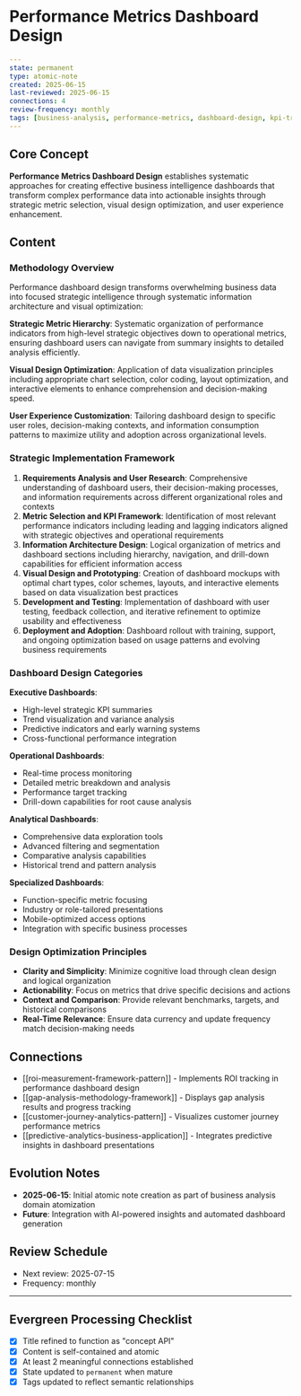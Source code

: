 # Performance Metrics Dashboard Design

```yaml
---
state: permanent
type: atomic-note
created: 2025-06-15
last-reviewed: 2025-06-15
connections: 4
review-frequency: monthly
tags: [business-analysis, performance-metrics, dashboard-design, kpi-tracking, data-visualization]
---
```

## Core Concept

**Performance Metrics Dashboard Design** establishes systematic approaches for creating effective business intelligence dashboards that transform complex performance data into actionable insights through strategic metric selection, visual design optimization, and user experience enhancement.

## Content

### Methodology Overview

Performance dashboard design transforms overwhelming business data into focused strategic intelligence through systematic information architecture and visual optimization:

**Strategic Metric Hierarchy**: Systematic organization of performance indicators from high-level strategic objectives down to operational metrics, ensuring dashboard users can navigate from summary insights to detailed analysis efficiently.

**Visual Design Optimization**: Application of data visualization principles including appropriate chart selection, color coding, layout optimization, and interactive elements to enhance comprehension and decision-making speed.

**User Experience Customization**: Tailoring dashboard design to specific user roles, decision-making contexts, and information consumption patterns to maximize utility and adoption across organizational levels.

### Strategic Implementation Framework

1. **Requirements Analysis and User Research**: Comprehensive understanding of dashboard users, their decision-making processes, and information requirements across different organizational roles and contexts
2. **Metric Selection and KPI Framework**: Identification of most relevant performance indicators including leading and lagging indicators aligned with strategic objectives and operational requirements
3. **Information Architecture Design**: Logical organization of metrics and dashboard sections including hierarchy, navigation, and drill-down capabilities for efficient information access
4. **Visual Design and Prototyping**: Creation of dashboard mockups with optimal chart types, color schemes, layouts, and interactive elements based on data visualization best practices
5. **Development and Testing**: Implementation of dashboard with user testing, feedback collection, and iterative refinement to optimize usability and effectiveness
6. **Deployment and Adoption**: Dashboard rollout with training, support, and ongoing optimization based on usage patterns and evolving business requirements

### Dashboard Design Categories

**Executive Dashboards**:
- High-level strategic KPI summaries
- Trend visualization and variance analysis
- Predictive indicators and early warning systems
- Cross-functional performance integration

**Operational Dashboards**:
- Real-time process monitoring
- Detailed metric breakdown and analysis
- Performance target tracking
- Drill-down capabilities for root cause analysis

**Analytical Dashboards**:
- Comprehensive data exploration tools
- Advanced filtering and segmentation
- Comparative analysis capabilities
- Historical trend and pattern analysis

**Specialized Dashboards**:
- Function-specific metric focusing
- Industry or role-tailored presentations
- Mobile-optimized access options
- Integration with specific business processes

### Design Optimization Principles

- **Clarity and Simplicity**: Minimize cognitive load through clean design and logical organization
- **Actionability**: Focus on metrics that drive specific decisions and actions
- **Context and Comparison**: Provide relevant benchmarks, targets, and historical comparisons
- **Real-Time Relevance**: Ensure data currency and update frequency match decision-making needs

## Connections

- [[roi-measurement-framework-pattern]] - Implements ROI tracking in performance dashboard design
- [[gap-analysis-methodology-framework]] - Displays gap analysis results and progress tracking
- [[customer-journey-analytics-pattern]] - Visualizes customer journey performance metrics
- [[predictive-analytics-business-application]] - Integrates predictive insights in dashboard presentations

## Evolution Notes

- **2025-06-15**: Initial atomic note creation as part of business analysis domain atomization
- **Future**: Integration with AI-powered insights and automated dashboard generation

## Review Schedule

- Next review: 2025-07-15
- Frequency: monthly

---

## Evergreen Processing Checklist

- [x] Title refined to function as "concept API"
- [x] Content is self-contained and atomic
- [x] At least 2 meaningful connections established
- [x] State updated to `permanent` when mature
- [x] Tags updated to reflect semantic relationships